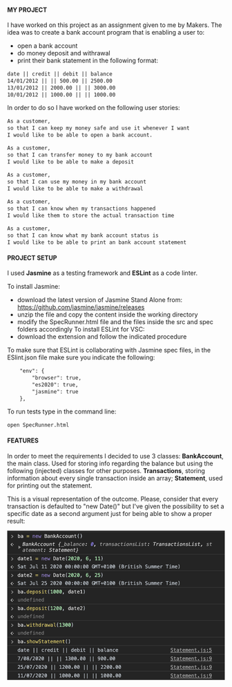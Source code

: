 
#### MY PROJECT
I have worked on this project as an assignment given to me by Makers.
The idea was to create a bank account program that is enabling a user to:
- open a bank account
- do money deposit and withrawal 
- print their bank statement in the following format:
```
date || credit || debit || balance
14/01/2012 || || 500.00 || 2500.00
13/01/2012 || 2000.00 || || 3000.00
10/01/2012 || 1000.00 || || 1000.00
```

In order to do so I have worked on the following user stories:
```
As a customer,
so that I can keep my money safe and use it whenever I want
I would like to be able to open a bank account.
```
```
As a customer, 
so that I can transfer money to my bank account
I would like to be able to make a deposit
```
```
As a customer,
so that I can use my money in my bank account
I would like to be able to make a withdrawal
```
```
As a customer,
so that I can know when my transactions happened
I would like them to store the actual transaction time
```
```
As a customer,
so that I can know what my bank account status is
I would like to be able to print an bank account statement
```

#### PROJECT SETUP
I used **Jasmine** as a testing framework and **ESLint** as a code linter.

To install Jasmine:
- download the latest version of Jasmine Stand Alone from: https://github.com/jasmine/jasmine/releases 
- unzip the file and copy the content inside the working directory
- modify the SpecRunner.html file and the files inside the src and spec folders accordingly
To install ESLint for VSC:
- download the extension and follow the indicated procedure

To make sure that ESLint is collaborating with Jasmine spec files, in the ESlint.json file make sure you indicate the following:
```
    "env": {
        "browser": true,
        "es2020": true,
        "jasmine": true
    },
```
To run tests type in the command line:
```
open SpecRunner.html
```

#### FEATURES
In order to meet the requirements I decided to use 3 classes:
**BankAccount**, the main class. Used for storing info regarding the balance but using the following (injected) classes for other purposes.
**Transactions**, storing information about every single transaction inside an array;
**Statement**, used for printing out the statement.

This is a visual representation of the outcome. Please, consider that every transaction is defaulted to "new Date()" but I've given the possibility to set a specific date as a second argument just for being able to show a proper result:

![alt text](https://github.com/BeneArinci/Bank_Tech_Test/blob/master/img/ConsoleScreenshot.png)


